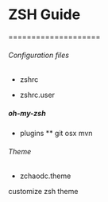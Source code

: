 # ZSH Guide

====================


###### Configuration files

* zshrc

* zshrc.user

##### oh-my-zsh

* plugins 
** git osx mvn 

###### Theme 

* zchaodc.theme

customize zsh theme
